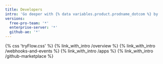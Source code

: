 ```yaml
---
title: Developers
intro: 'Go deeper with {% data variables.product.prodname_dotcom %} by integrating with our APIs, customizing your {% data variables.product.prodname_dotcom %} workflow, and building and sharing apps with the community.'
versions:
  free-pro-team: '*'
  enterprise-server: '*'
  github-ae: '*'
---
```

{% css 'tryFlow.css' %}
{% link_with_intro /overview %}
{% link_with_intro /webhooks-and-events %}
{% link_with_intro /apps %}
{% link_with_intro /github-marketplace %}
